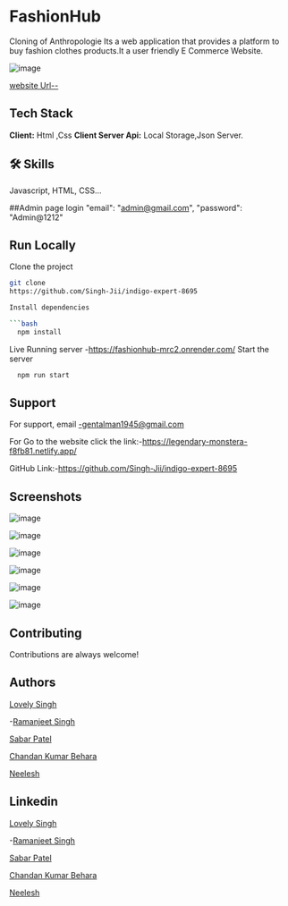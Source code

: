 # FashionHub
Cloning of Anthropologie
Its a web application that provides a platform to buy fashion clothes products.It a user friendly E Commerce Website.

![image](https://user-images.githubusercontent.com/118505620/221520169-22cb8c53-0fdd-4e8b-a018-80c4ab3ee5e9.png)


[website Url--](https://eclectic-jelly-7ae5cd.netlify.app/)
## Tech Stack
**Client:** Html ,Css
**Client Server Api:** Local Storage,Json Server.
## 🛠 Skills
Javascript, HTML, CSS...

##Admin page login 
 "email": "admin@gmail.com",
"password": "Admin@1212"

## Run Locally

Clone the project
```bash
git clone
https://github.com/Singh-Jii/indigo-expert-8695

Install dependencies

```bash
  npm install
```
Live Running server  -https://fashionhub-mrc2.onrender.com/
Start the server

```bash
  npm run start
```
## Support
For support, email -gentalman1945@gmail.com 

For Go to the website click the link:-https://legendary-monstera-f8fb81.netlify.app/

GitHub Link:-https://github.com/Singh-Jii/indigo-expert-8695
## Screenshots
![image](https://user-images.githubusercontent.com/118505620/221416485-6cf1af70-d698-4312-960a-00273632ffd6.png)

 
![image](https://user-images.githubusercontent.com/118505620/221416678-69cc7569-d686-462e-87f5-c64cb98eac78.png)


![image](https://user-images.githubusercontent.com/118505620/221422216-1d4b6a98-f4e1-4555-9050-a96585157311.png)



![image](https://user-images.githubusercontent.com/118505620/221422268-0f58a12f-1154-4367-b5ff-3db9b69b7c33.png)



![image](https://user-images.githubusercontent.com/118505620/221422455-c0711c6f-7fd7-4638-8363-a60b0066d8f2.png)




![image](https://user-images.githubusercontent.com/118505620/221417339-510aad74-3ce2-44a1-b16f-55cbb01b3033.png)
## Contributing

Contributions are always welcome!
## Authors
[Lovely Singh](https://github.com/gzbsingh/Singh-Jii)

-[Ramanjeet Singh](https://github.com/gzbsingh)

 [Sabar Patel](https://github.com/saber003)
 
 [Chandan Kumar Behara](https://github.com/chandankumar1425)
 
 [Neelesh](https://github.com/Neelachari)
## Linkedin
[Lovely Singh](https://www.linkedin.com/in/lovely-kumari-86189a215)

-[Ramanjeet Singh](https://www.linkedin.com/in/ramanjeet-singh-212430190/)

 [Sabar Patel](https://www.linkedin.com/in/saber-patel-992ab814a/)
 
 [Chandan Kumar Behara](https://www.linkedin.com/in/kaushikchandan6372/)
 
 [Neelesh](https://www.linkedin.com/in/neelesh-n-h-2704a7196/)
 

 
 
 
 
 


 
